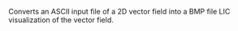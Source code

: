 Converts an ASCII input file of a 2D vector field into a BMP file LIC visualization of the vector field.
